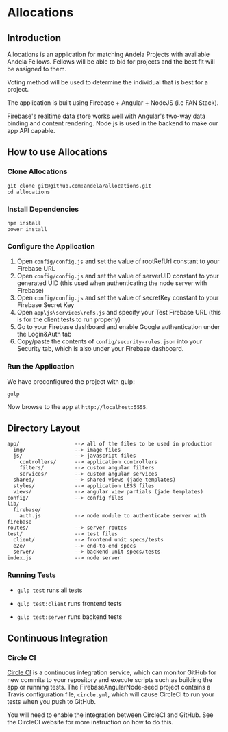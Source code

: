 # Allocations

## Introduction

Allocations is an application for matching Andela Projects with available Andela Fellows. Fellows will be able to bid for projects and the best fit will be assigned to them.

Voting method will be used to determine the individual that is best for a project.

The application is built using Firebase + Angular + NodeJS (i.e FAN Stack).

Firebase's realtime data store works well with Angular's two-way data binding and content rendering. Node.js is used in the backend to make our app API capable.


## How to use Allocations

### Clone Allocations

```
git clone git@github.com:andela/allocations.git
cd allocations
```

### Install Dependencies

```
npm install
bower install
```

### Configure the Application

 1. Open `config/config.js` and set the value of rootRefUrl constant to your Firebase URL
 1. Open `config/config.js` and set the value of serverUID constant to your generated UID (this used when authenticating the node server with Firebase)
 1. Open `config/config.js` and set the value of secretKey constant to your Firebase Secret Key
 1. Open `app\js\services\refs.js` and specify your Test Firebase URL (this is for the client tests to run properly)
 1. Go to your Firebase dashboard and enable Google authentication under the Login&Auth tab
 1. Copy/paste the contents of `config/security-rules.json` into your Security tab, which is also under your Firebase dashboard.

### Run the Application

We have preconfigured the project with gulp:

```
gulp
```

Now browse to the app at `http://localhost:5555`.

## Directory Layout

    app/                  --> all of the files to be used in production
      img/                --> image files
      js/                 --> javascript files
        controllers/      --> application controllers
        filters/          --> custom angular filters
        services/         --> custom angular services
      shared/             --> shared views (jade templates)
      styles/             --> application LESS files
      views/              --> angular view partials (jade templates)
    config/               --> config files
    lib/
      firebase/
        auth.js           --> node module to authenticate server with firebase
    routes/               --> server routes
    test/                 --> test files
      client/             --> frontend unit specs/tests
      e2e/                --> end-to-end specs
      server/             --> backend unit specs/tests
    index.js              --> node server



### Running Tests

- `gulp test` runs all tests

- `gulp test:client` runs frontend tests

- `gulp test:server` runs backend tests


## Continuous Integration

### Circle CI

[Circle CI](https://circleci.com/) is a continuous integration service, which can monitor GitHub for new commits
to your repository and execute scripts such as building the app or running tests. The FirebaseAngularNode-seed
project contains a Travis configuration file, `circle.yml`, which will cause CircleCI to run your
tests when you push to GitHub.

You will need to enable the integration between CircleCI and GitHub. See the CircleCI website for more
instruction on how to do this.